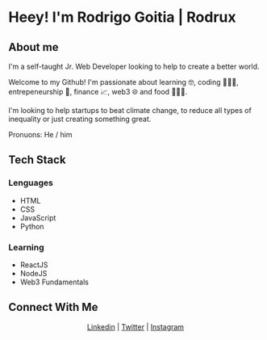 # Heey! I'm Rodrigo Goitia | Rodrux

## About me

I'm a  self-taught Jr. Web Developer looking to help to create a better world.


Welcome to my Github! I'm passionate about learning 🤓, coding 👨🏾‍💻, entrepeneurship 🚀, finance 📈, web3 🌐 and food 🧑🏾‍🍳.


I'm looking to help startups to beat climate change, to reduce all types of inequality or just creating something great.

Pronuons: He / him

## Tech Stack

### Lenguages
-	HTML
-	CSS
-	JavaScript
-	Python
### Learning
- ReactJS
- NodeJS
- Web3 Fundamentals

## Connect With Me

<p align="center">
<a href="https://www.linkedin.com/in/rodrigo-goitia/">Linkedin<a/> |
<a href="https://twitter.com/rodruxdev">Twitter<a/> |
<a href="https://www.instagram.com/rodruxdev/">Instagram<a/>
<p/>

